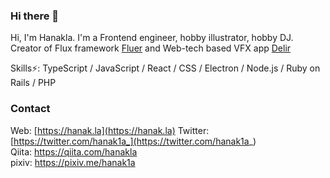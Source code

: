### Hi there 👋

Hi, I'm Hanakla. I'm a Frontend engineer, hobby illustrator, hobby DJ.  
Creator of Flux framework [Fluer](https://github.com/fleur-js/fleur) and Web-tech based VFX app [Delir](https://delir.studio)

Skills⚡: TypeScript / JavaScript / React / CSS / Electron / Node.js / Ruby on Rails / PHP

### Contact

Web: [https://hanak.la](https://hanak.la)
Twitter: [https://twitter.com/hanak1a_](https://twitter.com/hanak1a_)  
Qiita: https://qiita.com/hanakla  
pixiv: https://pixiv.me/hanak1a

<!--
**hanakla/hanakla** is a ✨ _special_ ✨ repository because its `README.md` (this file) appears on your GitHub profile.

Here are some ideas to get you started:

- 🔭 I’m currently working on ...
- 🌱 I’m currently learning ...
- 👯 I’m looking to collaborate on ...
- 🤔 I’m looking for help with ...
- 💬 Ask me about ...
- 📫 How to reach me: ...
- 😄 Pronouns: ...
- ⚡ Fun fact: ...
-->
